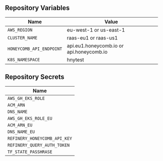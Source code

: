 ## Repository Variables

| Name                     | Value                                    |
| ------------------------ | ---------------------------------------- |
| `AWS_REGION`             | eu-west-1 or us-east-1                   |
| `CLUSTER_NAME`           | raas-eu1 or raas-us1                     |
| `HONEYCOMB_API_ENDPOINT` | api.eu1.honeycomb.io or api.honeycomb.io |
| `K8S_NAMESPACE`          | hnytest                                  |

## Repository Secrets

| Name                         |
| ---------------------------- |
| `AWS_GH_EKS_ROLE`            |
| `ACM_ARN`                    |
| `DNS_NAME`                   |
| `AWS_GH_EKS_ROLE_EU`         |
| `ACM_ARN_EU`                 |
| `DNS_NAME_EU`                |
| `REFINERY_HONEYCOMB_API_KEY` |
| `REFINERY_QUERY_AUTH_TOKEN`  |
| `TF_STATE_PASSHRASE`         |

